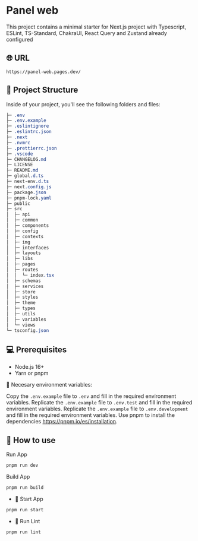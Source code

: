 # Panel web

This project contains a minimal starter for Next.js project with Typescript, ESLint, TS-Standard, ChakraUI, React Query and Zustand already configured

## 🌐 URL

```
https://panel-web.pages.dev/
```

## 🚀 Project Structure

Inside of your project, you'll see the following folders and files:

```css
├─ .env
├─ .env.example
├─ .eslintignore
├─ .eslintrc.json
├─ .next
├─ .nvmrc
├─ .prettierrc.json
├─ .vscode
├─ CHANGELOG.md
├─ LICENSE
├─ README.md
├─ global.d.ts
├─ next-env.d.ts
├─ next.config.js
├─ package.json
├─ pnpm-lock.yaml
├─ public
├─ src
│  ├─ api
│  ├─ common
│  ├─ components
│  ├─ config
│  ├─ contexts
│  ├─ img
│  ├─ interfaces
│  ├─ layouts
│  ├─ libs
│  ├─ pages
│  ├─ routes
│  │  └─ index.tsx
│  ├─ schemas
│  ├─ services
│  ├─ store
│  ├─ styles
│  ├─ theme
│  ├─ types
│  ├─ utils
│  ├─ variables
│  └─ views
└─ tsconfig.json
```

## 💻 Prerequisites

- Node.js 16+
- Yarn or pnpm

👾 Necesary environment variables:

Copy the `.env.example` file to `.env` and fill in the required environment variables.
Replicate the `.env.example` file to `.env.test` and fill in the required environment variables.
Replicate the `.env.example` file to `.env.development` and fill in the required environment variables.
Use pnpm to install the dependencies https://pnpm.io/es/installation.

## 📖 How to use

Run App

```bash
pnpm run dev
```

Build App

```bash
pnpm run build
```

- 🚀 Start App

```bash
pnpm run start
```

- 🔦 Run Lint

```bash
pnpm run lint
```

<!-- - 👾 Run test

```bash
pnpm run test
``` -->
